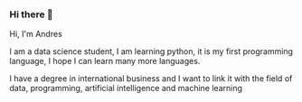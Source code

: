 ### Hi there 👋


Hi, I'm Andres

I am a data science student, I am learning python, it is my first programming language, I hope I can learn many more languages.

I have a degree in international business and I want to link it with the field of data, programming, artificial intelligence and machine learning
